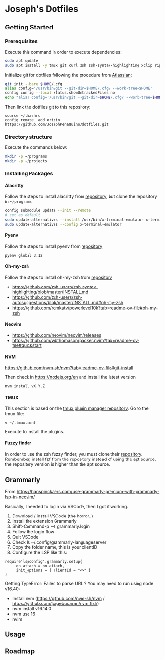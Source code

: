 # Joseph's Dotfiles

## Getting Started

### Prerequisites

Execute this command in order to execute dependencies:

```bash
sudo apt update
sudo apt install -y tmux git curl zsh zsh-syntax-highlighting xclip ripgrep

```

Initialize git for dotfiles following the procedure from [Atlassian](https://www.atlassian.com/git/tutorials/dotfiles):

```bash
git init --bare $HOME/.cfg
alias config='/usr/bin/git --git-dir=$HOME/.cfg/ --work-tree=$HOME'
config config --local status.showUntrackedFiles no
echo "alias config='/usr/bin/git --git-dir=$HOME/.cfg/ --work-tree=$HOME'" >> $HOME/.bashrc
```

Then link the dotfiles git to this repository:

```
source ~/.bashrc
config remote  add origin https://github.com/JosephPenaQuino/dotfiles.git
```

### Directory structure

Execute the commands below:

```bash
mkdir -p ~/programs
mkdir -p ~/projects
```

### Installing Packages

#### Alacritty

Follow the steps to install alacritty from [repository](https://github.com/alacritty/alacritty/blob/master/INSTALL.md),
but clone the repository in `~/programs`

```bash
config submodule update --init --remote
# set as default
sudo update-alternatives --install /usr/bin/x-terminal-emulator x-terminal-emulator /usr/local/bin/alacritty 50
sudo update-alternatives --config x-terminal-emulator
```

#### Pyenv

Follow the steps to install pyenv from [repository](https://github.com/pyenv/pyenv?tab=readme-ov-file#installation)

```bash
pyenv global 3.12
```


#### Oh-my-zsh

Follow the steps to install oh-my-zsh from [repository](https://ohmyz.sh/#install)

- https://github.com/zsh-users/zsh-syntax-highlighting/blob/master/INSTALL.md
- https://github.com/zsh-users/zsh-autosuggestions/blob/master/INSTALL.md#oh-my-zsh
- https://github.com/romkatv/powerlevel10k?tab=readme-ov-file#oh-my-zsh

#### Neovim

- https://github.com/neovim/neovim/releases
- https://github.com/wbthomason/packer.nvim?tab=readme-ov-file#quickstart

#### NVM

https://github.com/nvm-sh/nvm?tab=readme-ov-file#git-install

Then check in https://nodejs.org/en and install the latest version

```bash
nvm install vX.Y.Z
```

#### TMUX

This section is based on the [tmux plugin manager repository](https://github.com/tmux-plugins/tpm).
Go to the tmux file:

```
v ~/.tmux.conf
```

Execute <C-b><S-i> to install the plugins.

#### Fuzzy finder
In order to use the zsh fuzzy finder, you must clone their [repository](https://github.com/junegunn/fzf).
Rembember, install fzf from the repository instead of using the apt source.
the repository version is higher than the apt source.

## Grammarly

From https://hanspinckaers.com/use-grammarly-premium-with-grammarly-lsp-in-neovim/

Basically, I needed to login via VSCode, then I got it working.

1. Download / install VSCode (the horror..)
2. Install the extension Grammarly
3. Shift-Command-p --> grammarly.login
4. Follow the login flow
5. Quit VSCode
6. Check ls ~/.config/grammarly-languageserver
7. Copy the folder name, this is your clientID
8. Configure the LSP like this:

```
require'lspconfig'.grammarly.setup{
     on_attach = on_attach,
     init_options = { clientId = "<>" }
}
```

Getting TypeError: Failed to parse URL ? You may need to run using node v16.40:

- Install nvm (https://github.com/nvm-sh/nvm / https://github.com/jorgebucaran/nvm.fish)
- nvm install v16.14.0
- nvm use 16
- nvim


## Usage

## Roadmap
